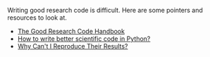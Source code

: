 Writing good research code is difficult. Here are some pointers and resources to look at.

- [The Good Research Code Handbook](https://goodresearch.dev/)
- [How to write better scientific code in Python?](https://zerowithdot.com/improve-data-science-code/)
- [Why Can't I Reproduce Their Results?](https://theorangeduck.com/page/reproduce-their-results)